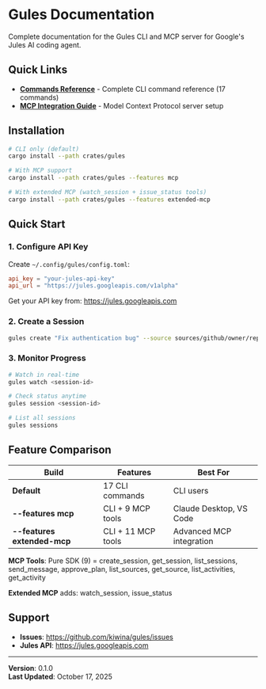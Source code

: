 # Gules Documentation

Complete documentation for the Gules CLI and MCP server for Google's Jules AI coding agent.

## Quick Links

- **[Commands Reference](COMMANDS.md)** - Complete CLI command reference (17 commands)
- **[MCP Integration Guide](MCP.md)** - Model Context Protocol server setup

## Installation

```bash
# CLI only (default)
cargo install --path crates/gules

# With MCP support
cargo install --path crates/gules --features mcp

# With extended MCP (watch_session + issue_status tools)
cargo install --path crates/gules --features extended-mcp
```

## Quick Start

### 1. Configure API Key

Create `~/.config/gules/config.toml`:

```toml
api_key = "your-jules-api-key"
api_url = "https://jules.googleapis.com/v1alpha"
```

Get your API key from: https://jules.googleapis.com

### 2. Create a Session

```bash
gules create "Fix authentication bug" --source sources/github/owner/repo
```

### 3. Monitor Progress

```bash
# Watch in real-time
gules watch <session-id>

# Check status anytime
gules session <session-id>

# List all sessions
gules sessions
```

## Feature Comparison

| Build | Features | Best For |
|-------|----------|----------|
| **Default** | 17 CLI commands | CLI users |
| **--features mcp** | CLI + 9 MCP tools | Claude Desktop, VS Code |
| **--features extended-mcp** | CLI + 11 MCP tools | Advanced MCP integration |

**MCP Tools**: Pure SDK (9) = create_session, get_session, list_sessions, send_message, approve_plan, list_sources, get_source, list_activities, get_activity

**Extended MCP** adds: watch_session, issue_status

## Support

- **Issues**: https://github.com/kiwina/gules/issues
- **Jules API**: https://jules.googleapis.com

---

**Version**: 0.1.0  
**Last Updated**: October 17, 2025
